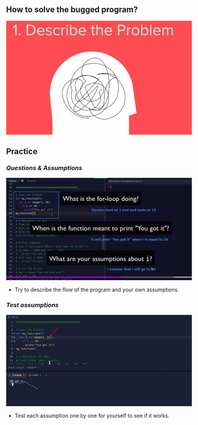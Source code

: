 ## **How to solve the bugged program?**

![Alt 1. Describe the Problem](pic/01.jpg)

## **Practice**

### _Questions & Assumptions_

![Alt codes whith problem & questions](pic/02.jpg)

- Try to describe the flow of the program and your own assumptions.

### _Test assumptions_

![Alt solution](pic/03.jpg)

- Test each assumption one by one for yourself to see if it works.
